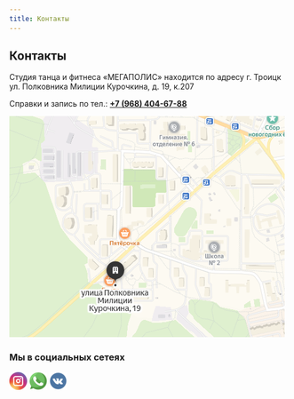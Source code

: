 ```yaml
---
title: Контакты
---
```


## Контакты

Студия танца и фитнеса «МЕГАПОЛИС» находится по адресу 
г. Троицк ул. Полковника Милиции Курочкина, д. 19, к.207

Справки и запись по тел.: **[+7 (968) 404-67-88](tel://+79684046788)**

![Карта](images/transfer.png "Карта")

### Мы в социальных сетеях

[![Instagram](images/instagram.png "Instagram")](http://instagram.com/megapolistro/)
[![WhatsApp](images/whatsapp.png "WhatsApp")](https://api.whatsapp.com/send?phone=79684046788)
[![VK](images/vk.png "VKontakte")](https://vk.com/megapolis_tro)
